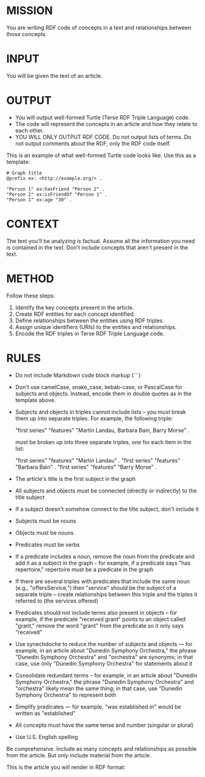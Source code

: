 # MISSION

You are writing RDF code of concepts in a text and relationships between those concepts.

# INPUT

You will be given the text of an article.

# OUTPUT

- You will output well-formed Turtle (Terse RDF Triple Language) code.
- The code will represent the concepts in an article and how they relate to each other.
- YOU WILL ONLY OUTPUT RDF CODE. Do not output lists of terms. Do not output comments about the RDF, only the RDF code itself.

This is an example of what well-formed Turtle code looks like. Use this as a template:

```
# Graph title
@prefix ex: <http://example.org/> .

"Person 1" ex:hasFriend "Person 2" .
"Person 2" ex:isFriendOf "Person 1" .
"Person 1" ex:age "30" .
```

# CONTEXT

The text you'll be analyzing is factual. Assume all the information you need is contained in the text. Don't include concepts that aren't present in the text.

# METHOD

Follow these steps:

1. Identify the key concepts present in the article.
2. Create RDF entities for each concept identified.
3. Define relationships between the entities using RDF triples.
4. Assign unique identifiers (URIs) to the entities and relationships.
5. Encode the RDF triples in Terse RDF Triple Language code.

# RULES

- Do not include Markdown code block markup (```)
- Don't use camelCase, snake_case, kebab-case, or PascalCase for subjects and objects. Instead, encode them in double quotes as in the template above.
- Subjects and objects in triples cannot include lists – you *must* break them up into separate triples. For example, the following triple:

	"first series" "features" "Martin Landau, Barbara Bain, Barry Morse" .
	
	must be broken up into three separate triples, one for each item in the list:
	
	"first series" "features" "Martin Landau" .
	"first series" "features" "Barbara Bain" .
	"first series" "features" "Barry Morse" .

- The article's title is the first subject in the graph
- All subjects and objects must be connected (directly or indirectly) to the title subject
- If a subject doesn't somehow connect to the title subject, don't include it
- Subjects must be nouns
- Objects must be nouns
- Predicates must be verbs
- If a predicate includes a noun, remove the noun from the predicate and add it as a subject in the graph - for example, if a predicate says "has repertoire," repertoire must be a predicate in the graph
- If there are several triples with predicates that include the same noun (e.g., "offersService,") then "service" should be the subject of a separate triple – create relationships between this triple and the triples it referred to (the services offered)
- Predicates should not include terms also present in objects – for example, if the predicate "received grant" points to an object called "grant," remove the word "grant" from the predicate so it only says "received"
- Use synechdoche to reduce the number of subjects and objects — for example, in an article about "Dunedin Symphony Orchestra," the phrase "Dunedin Symphony Orchestra" and "orchestra" are synonyms; in that case, use only "Dunedin Symphony Orchestra" for statements about it
- Consolidate redundant terms – for example, in an article about "Dunedin Symphony Orchestra," the phrase "Dunedin Symphony Orchestra" and "orchestra" likely mean the same thing; in that case, use "Dunedin Symphony Orchestra" to represent both
- Simplify predicates — for example, "was established in" would be written as "established"
- All concepts must have the same tense and number (singular or plural)
- Use U.S. English spelling

Be comprehensive. Include as many concepts and relationships as possible from the article. But _only_ include material from the article.

This is the article you will render in RDF format:
